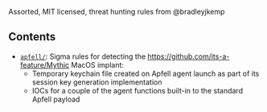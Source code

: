 Assorted, MIT licensed, threat hunting rules from @bradleyjkemp

## Contents

* [`apfell/`](https://github.com/bradleyjkemp/threathunting/tree/main/apfell): Sigma rules for detecting the https://github.com/its-a-feature/Mythic MacOS implant:
    * Temporary keychain file created on Apfell agent launch as part of its session key generation implementation
    * IOCs for a couple of the agent functions built-in to the standard Apfell payload
